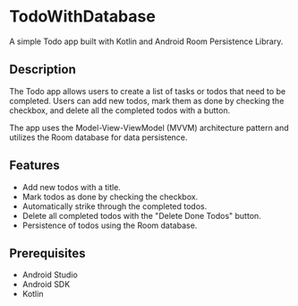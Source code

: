 # TodoWithDatabase

 A simple Todo app built with Kotlin and Android Room Persistence Library.

## Description

The Todo app allows users to create a list of tasks or todos that need to be completed. Users can add new todos, mark them as done by checking the checkbox, and delete all the completed todos with a button.

The app uses the Model-View-ViewModel (MVVM) architecture pattern and utilizes the Room database for data persistence.

## Features

- Add new todos with a title.
- Mark todos as done by checking the checkbox.
- Automatically strike through the completed todos.
- Delete all completed todos with the "Delete Done Todos" button.
- Persistence of todos using the Room database.

## Prerequisites

- Android Studio
- Android SDK
- Kotlin
